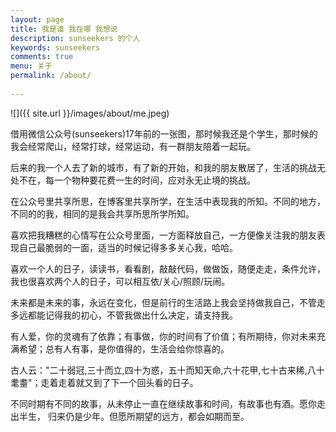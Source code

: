 ```yaml
---
layout: page
title: 我是谁 我在哪 我想说
description: sunseekers 的个人
keywords: sunseekers 
comments: true
menu: 关于
permalink: /about/
                            
---
```



![]({{ site.url }}/images/about/me.jpeg)


借用微信公众号(sunseekers)17年前的一张图，那时候我还是个学生，那时候的我会经常爬山，经常打球，经常运动，有一群朋友陪着一起玩。

后来的我一个人去了新的城市，有了新的开始，和我的朋友散居了，生活的挑战无处不在，每一个物种要花费一生的时间，应对永无止境的挑战。

在公众号里共享所思，在博客里共享所学，在生活中表现我的所知。不同的地方，不同的的我，相同的是我会共享所思所学所知。

喜欢把我糟糕的心情写在公众号里面，一方面释放自己，一方便像关注我的朋友表现自己最脆弱的一面，适当的时候记得多多关心我，哈哈。

喜欢一个人的日子，读读书，看看剧，敲敲代码，做做饭，随便走走，条件允许，我也很喜欢两个人的日子，可以相互依/关心/照顾/玩闹。

未来都是未来的事，永远在变化，但是前行的生活路上我会坚持做我自己，不管走多远都能记得我的初心，不管我做出什么决定，请支持我。

有人爱，你的灵魂有了依靠；有事做，你的时间有了价值；有所期待，你对未来充满希望；总有人有事，是你值得的，生活会给你惊喜的。

古人云："二十弱冠,三十而立,四十为惑，五十而知天命,六十花甲,七十古来稀,八十耄耋"；走着走着就又到了下一个回头看的日子。

不同时期有不同的故事，从未停止一直在继续故事和时间，有故事也有酒。愿你走出半生， 归来仍是少年。但愿所期望的远方，都会如期而至。









